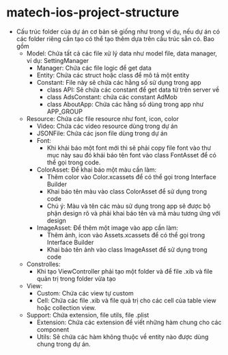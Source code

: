 # matech-ios-project-structure
- Cấu trúc folder của dự án cơ bản sẽ giống như trong ví dụ, nếu dự án có các folder riêng cần tạo có thể tạo thêm dựa trên cấu trúc sẵn có. Bao gồm
   - Model: Chứa tất cả các file xử lý data như model file, data manager, ví dụ: SettingManager
     - Manager: Chứa các file logic để get data
     - Entity: Chứa các struct hoặc class để mô tả một entity
     - Constant: File này sẽ chứa các hằng số sử dụng trong app
         - class API: Sẽ chứa các constant để get data từ trên server về
         - class AdsConstant: chứa các constant AdMob
         - class AboutApp: Chứa các hằng số dùng trong app như APP_GROUP
   - Resource: Chứa các file resource như font, icon, color
       - Video: Chứa các video resource dùng trong dự án
       - JSONFile: Chứa các json file dùng trong dự án
       - Font:
           - Khi khái báo một font mới thì sẽ phải copy file font vào thư mục này sau đó khái báo tên font vào class FontAsset để có thể gọi trong code.
       - ColorAsset: Để khai báo một màu cần làm:
           - Thêm color vào Color.xcassets để có thể gọi trong Interface Builder
           - Khai báo tên màu vào class ColorAsset để sử dụng trong code
           - Chú ý: Màu và tên các màu sử dụng trong app sẽ được bộ phận design rõ và phải khai báo tên và mã màu tương ứng với design
       - ImageAsset: Để thêm một image vào app cần làm:
           -  Thêm ảnh, icon vào Assets.xcassets để có thể gọi trong Interface Builder
           -  Khai báo tên ảnh vào class ImageAsset để sử dụng trong code
    - Constrolles:
        - Khi tạo ViewController phải tạo một folder và để file .xib và file quản trị trong folder vừa tạo
   - View:
       - Custom: Chứa các view tự custom
       - Cell: Chứa các file .xib và file quả trị cho các cell của table view hoặc collection view.
   - Support: Chứa extension, file utils, file .plist
       - Extension: Chứa các extension để viết những hàm chung cho các component
       - Utils: Sẽ chứa các hàm không thuộc về entity nào được dùng chung trong dự án.
      
